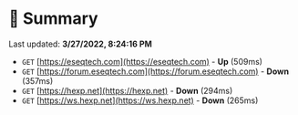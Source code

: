 # 📖 Summary
Last updated: **3/27/2022, 8:24:16 PM**

- `GET` [https://eseqtech.com](https://eseqtech.com) - **Up** (509ms)
- `GET` [https://forum.eseqtech.com](https://forum.eseqtech.com) - **Down** (357ms)
- `GET` [https://hexp.net](https://hexp.net) - **Down** (294ms)
- `GET` [https://ws.hexp.net](https://ws.hexp.net) - **Down** (265ms)
